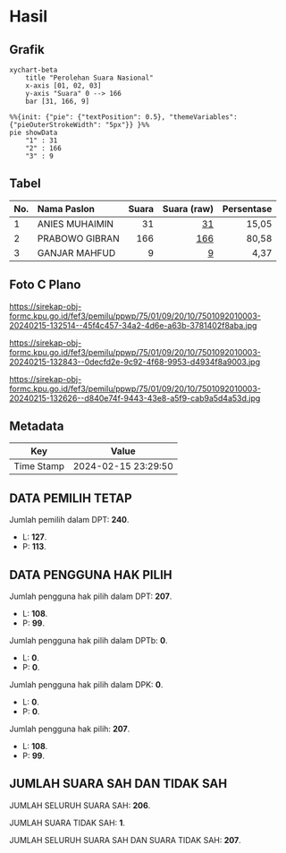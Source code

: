 # Hasil

## Grafik

```mermaid
xychart-beta
    title "Perolehan Suara Nasional"
    x-axis [01, 02, 03]
    y-axis "Suara" 0 --> 166
    bar [31, 166, 9]
```

```mermaid
%%{init: {"pie": {"textPosition": 0.5}, "themeVariables": {"pieOuterStrokeWidth": "5px"}} }%%
pie showData
    "1" : 31
    "2" : 166
    "3" : 9
```

## Tabel

| No. | Nama Paslon    | Suara | Suara (raw) | Persentase |
|:--- |:-------------- | -----:| -----------:| ----------:|
| 1   | ANIES MUHAIMIN | 31    | [31][p-1]   | 15,05      |
| 2   | PRABOWO GIBRAN | 166   | [166][p-2]  | 80,58      |
| 3   | GANJAR MAHFUD  | 9     | [9][p-3]    | 4,37       |


[p-1]: https://github.com/gigit-pemilu/pemilu-2024/blob/main/pilpres/hitung-suara/sub/75-gorontalo/sub/01-gorontalo/sub/09-boliyohuto/sub/2010-potanga/sub/003-tps/sub/paslon-1.txt
[p-2]: https://github.com/gigit-pemilu/pemilu-2024/blob/main/pilpres/hitung-suara/sub/75-gorontalo/sub/01-gorontalo/sub/09-boliyohuto/sub/2010-potanga/sub/003-tps/sub/paslon-2.txt
[p-3]: https://github.com/gigit-pemilu/pemilu-2024/blob/main/pilpres/hitung-suara/sub/75-gorontalo/sub/01-gorontalo/sub/09-boliyohuto/sub/2010-potanga/sub/003-tps/sub/paslon-3.txt

## Foto C Plano

https://sirekap-obj-formc.kpu.go.id/fef3/pemilu/ppwp/75/01/09/20/10/7501092010003-20240215-132514--45f4c457-34a2-4d6e-a63b-3781402f8aba.jpg

https://sirekap-obj-formc.kpu.go.id/fef3/pemilu/ppwp/75/01/09/20/10/7501092010003-20240215-132843--0decfd2e-9c92-4f68-9953-d4934f8a9003.jpg

https://sirekap-obj-formc.kpu.go.id/fef3/pemilu/ppwp/75/01/09/20/10/7501092010003-20240215-132626--d840e74f-9443-43e8-a5f9-cab9a5d4a53d.jpg


## Metadata

| Key        | Value               |
| ---------- | ------------------- |
| Time Stamp | 2024-02-15 23:29:50 |


## DATA PEMILIH TETAP

Jumlah pemilih dalam DPT: **240**.
 * L: **127**.
 * P: **113**.

## DATA PENGGUNA HAK PILIH

Jumlah pengguna hak pilih dalam DPT: **207**.
 * L: **108**.
 * P: **99**.

Jumlah pengguna hak pilih dalam DPTb: **0**.
 * L: **0**.
 * P: **0**.

Jumlah pengguna hak pilih dalam DPK: **0**.
 * L: **0**.
 * P: **0**.

Jumlah pengguna hak pilih: **207**.
 * L: **108**.
 * P: **99**.

## JUMLAH SUARA SAH DAN TIDAK SAH

JUMLAH SELURUH SUARA SAH: **206**.

JUMLAH SUARA TIDAK SAH: **1**.

JUMLAH SELURUH SUARA SAH DAN SUARA TIDAK SAH: **207**.


